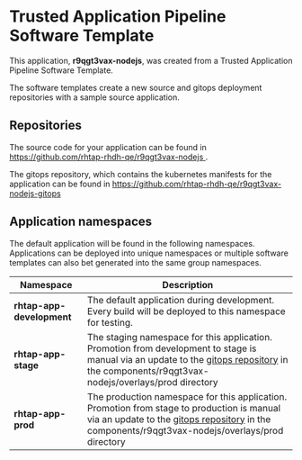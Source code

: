 # Trusted Application Pipeline Software Template

This application, **r9qgt3vax-nodejs**, was created from a Trusted Application Pipeline Software Template.

The software templates create a new source and gitops deployment repositories with a sample source application. 

## Repositories

The source code for your application can be found in [https://github.com/rhtap-rhdh-qe/r9qgt3vax-nodejs ](https://github.com/rhtap-rhdh-qe/r9qgt3vax-nodejs ).
 
The gitops repository, which contains the kubernetes manifests for the application can be found in 
[https://github.com/rhtap-rhdh-qe/r9qgt3vax-nodejs-gitops ](https://github.com/rhtap-rhdh-qe/r9qgt3vax-nodejs-gitops ) 

## Application namespaces 

The default application will be found in the following namespaces. Applications can be deployed into unique namespaces or multiple software templates can also bet generated into the same group namespaces.  

|  Namespace   |  Description   |  
| -------- | -------- |   
| **rhtap-app-development** | The default application during development. Every build will be deployed to this namespace for testing. | 
| **rhtap-app-stage** | The staging namespace for this application. Promotion from development to stage is manual via an update to the [gitops repository](https://github.com/rhtap-rhdh-qe/r9qgt3vax-nodejs-gitops ) in the components/r9qgt3vax-nodejs/overlays/prod directory |  
| **rhtap-app-prod** | The production namespace for this application. Promotion from stage to production is manual via an update to the [gitops repository](https://github.com/rhtap-rhdh-qe/r9qgt3vax-nodejs-gitops ) in the components/r9qgt3vax-nodejs/overlays/prod directory | 